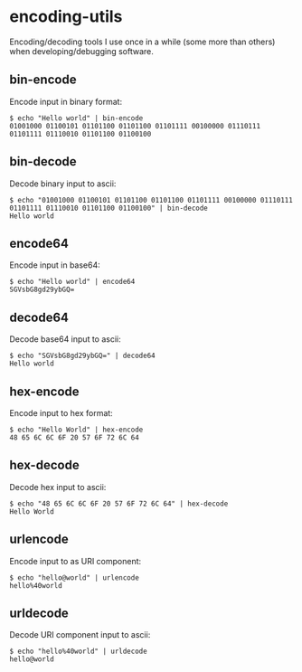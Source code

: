 # encoding-utils

Encoding/decoding tools I use once in a while (some more than others) when developing/debugging software.

## bin-encode

Encode input in binary format:

    $ echo "Hello world" | bin-encode
    01001000 01100101 01101100 01101100 01101111 00100000 01110111 01101111 01110010 01101100 01100100

## bin-decode

Decode binary input to ascii:

    $ echo "01001000 01100101 01101100 01101100 01101111 00100000 01110111 01101111 01110010 01101100 01100100" | bin-decode
    Hello world

## encode64

Encode input in base64:

    $ echo "Hello world" | encode64
    SGVsbG8gd29ybGQ=

## decode64

Decode base64 input to ascii:

    $ echo "SGVsbG8gd29ybGQ=" | decode64
    Hello world

## hex-encode

Encode input to hex format:

    $ echo "Hello World" | hex-encode
    48 65 6C 6C 6F 20 57 6F 72 6C 64

## hex-decode

Decode hex input to ascii:

    $ echo "48 65 6C 6C 6F 20 57 6F 72 6C 64" | hex-decode
    Hello World

## urlencode

Encode input to as URI component:

    $ echo "hello@world" | urlencode
    hello%40world

## urldecode

Decode URI component input to ascii:

    $ echo "hello%40world" | urldecode
    hello@world


